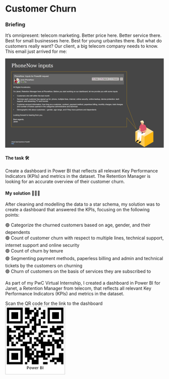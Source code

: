 # Customer Churn

### Briefing
It’s omnipresent: telecom marketing. Better price here. Better service there. Best for small businesses here. Best for young urbanites there. But what do customers really want? Our client, a big telecom company needs to know. This email just arrived for me:

![image](https://github.com/AdrijeGuha/Customer-Retention/blob/0f8ff90c04885918a4be88a57f0fd2e73aebc735/images/Retention_Manager_mail.png)

#### The task 🛠️

Create a dashboard in Power BI that reflects all relevant Key Performance Indicators (KPIs) and metrics in the dataset. The Retention Manager is looking for an accurate overview of their customer churn.

#### My solution 👨🏻‍💻

After cleaning and modelling the data to a star schema, my solution was to create a dashboard that answered the KPIs, focusing on the following points:

🟢 Categorize the churned customers based on age, gender, and their dependents  
🟢 Count of customer churn with respect to multiple lines, technical support, internet support and online security  
🟢 Count of churn by tenure  
🟢 Segmenting payment methods, paperless billing and admin and technical tickets by the customers on churning  
🟢 Churn of customers on the basis of services they are subscribed to  

As part of my PwC Virtual Internship, I created a dashboard in Power BI for Janet, a Retention Manager from telecom, that reflects all relevant Key Performance Indicators (KPIs) and metrics in the dataset.

Scan the QR code for the link to the dashboard  
![image](https://github.com/AdrijeGuha/Customer-Retention/blob/0f8ff90c04885918a4be88a57f0fd2e73aebc735/images/Customer_Churn.jpg)
